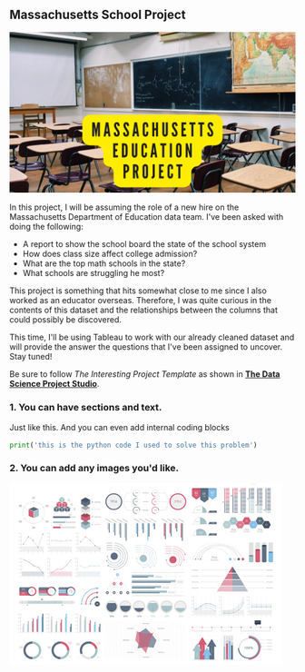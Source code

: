 ## Massachusetts School Project

<img src="images/Massachusetts Education Project.png?raw=true"/>

In this project, I will be assuming the role of a new hire on the Massachusetts Department of Education data team. I've been asked with doing the following:
  - A report to show the school board the state of the school system 
  - How does class size affect college admission?
  - What are the top math schools in the state?
  - What schools are struggling he most?

This project is something that hits somewhat close to me since I also worked as an educator overseas. Therefore, I was quite curious in the contents of this dataset and the relationships between the columns that could possibly be discovered.

This time, I'll be using Tableau to work with our already cleaned dataset and will provide the answer the questions that I've been assigned to uncover. Stay tuned!


Be sure to follow *The Interesting Project Template* as shown in [**The Data Science Project Studio**](https://www.datacareerjumpstart.com/products/the-data-science-project-studio/categories/2150357707/posts/2158441592). 

### 1. You can have sections and text.

Just like this. And you can even add internal coding blocks

```python
print('this is the python code I used to solve this problem')
```

### 2. You can add any images you'd like. 

<img src="images/dummy_thumbnail.jpg?raw=true"/>


